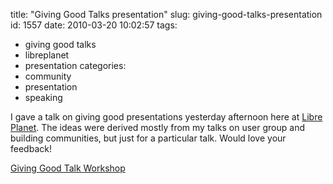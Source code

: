 title: "Giving Good Talks presentation"
slug: giving-good-talks-presentation
id: 1557
date: 2010-03-20 10:02:57
tags: 
- giving good talks
- libreplanet
- presentation
categories: 
- community
- presentation
- speaking

I gave a talk on giving good presentations yesterday afternoon here at [Libre Planet](http://libreplanet.org). The ideas were derived mostly from my talks on user group and building communities, but just for a particular talk. Would love your feedback!

[Giving Good Talk Workshop](http://www.chesnok.com/daily/wp-content/uploads/2010/03/Giving-Good-Talk-Workshop-2.pdf)
